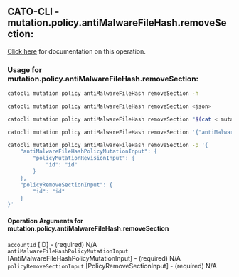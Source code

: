 
## CATO-CLI - mutation.policy.antiMalwareFileHash.removeSection:
[Click here](https://api.catonetworks.com/documentation/#mutation-mutation.policy.antiMalwareFileHash.removeSection) for documentation on this operation.

### Usage for mutation.policy.antiMalwareFileHash.removeSection:

```bash
catocli mutation policy antiMalwareFileHash removeSection -h

catocli mutation policy antiMalwareFileHash removeSection <json>

catocli mutation policy antiMalwareFileHash removeSection "$(cat < mutation.policy.antiMalwareFileHash.removeSection.json)"

catocli mutation policy antiMalwareFileHash removeSection '{"antiMalwareFileHashPolicyMutationInput":{"policyMutationRevisionInput":{"id":"id"}},"policyRemoveSectionInput":{"id":"id"}}'

catocli mutation policy antiMalwareFileHash removeSection -p '{
    "antiMalwareFileHashPolicyMutationInput": {
        "policyMutationRevisionInput": {
            "id": "id"
        }
    },
    "policyRemoveSectionInput": {
        "id": "id"
    }
}'
```

#### Operation Arguments for mutation.policy.antiMalwareFileHash.removeSection ####

`accountId` [ID] - (required) N/A    
`antiMalwareFileHashPolicyMutationInput` [AntiMalwareFileHashPolicyMutationInput] - (required) N/A    
`policyRemoveSectionInput` [PolicyRemoveSectionInput] - (required) N/A    
